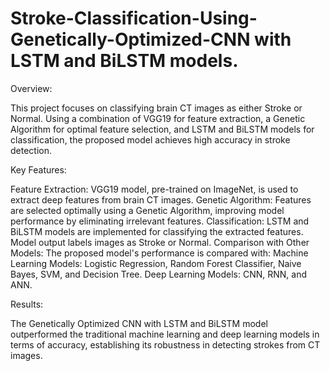 # Stroke-Classification-Using-Genetically-Optimized-CNN with LSTM and BiLSTM models.


Overview:

This project focuses on classifying brain CT images as either Stroke or Normal. Using a combination of VGG19 for feature extraction, a Genetic Algorithm for optimal feature selection, and LSTM and BiLSTM models for classification, the proposed model achieves high accuracy in stroke detection.


Key Features:

Feature Extraction: VGG19 model, pre-trained on ImageNet, is used to extract deep features from brain CT images.
Genetic Algorithm: Features are selected optimally using a Genetic Algorithm, improving model performance by eliminating irrelevant features.
Classification:
LSTM and BiLSTM models are implemented for classifying the extracted features.
Model output labels images as Stroke or Normal.
Comparison with Other Models: The proposed model's performance is compared with:
Machine Learning Models: Logistic Regression, Random Forest Classifier, Naive Bayes, SVM, and Decision Tree.
Deep Learning Models: CNN, RNN, and ANN.

Results:

The Genetically Optimized CNN with LSTM and BiLSTM model outperformed the traditional machine learning and deep learning models in terms of accuracy, establishing its robustness in detecting strokes from CT images.
